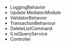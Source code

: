 * LoggingBehavior
* Update MediatorModule
* ValidatorBehavior
* TransactionBehaviour
* DeleteListCommand
* IListQueryService
* Controller